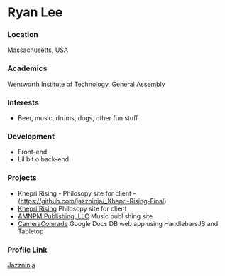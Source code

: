 # Ryan Lee

### Location

Massachusetts, USA

### Academics

Wentworth Institute of Technology, General Assembly

### Interests

- Beer, music, drums, dogs, other fun stuff

### Development

- Front-end
- Lil bit o back-end

### Projects

- Khepri Rising - Philosopy site for client - (https://github.com/jazzninja/_Khepri-Rising-Final)
- [Khepri Rising](https://github.com/jazzninja/_Khepri-Rising-Final) Philosopy site for client
- [AMNPM Publishing, LLC](https://github.com/jazzninja/_AMNPM-Publishing) Music publishing site
- [CameraComrade](https://github.com/jazzninja/CameraComrade) Google Docs DB web app using HandlebarsJS and Tabletop

### Profile Link

[Jazzninja](https://github.com/jazzninja)
